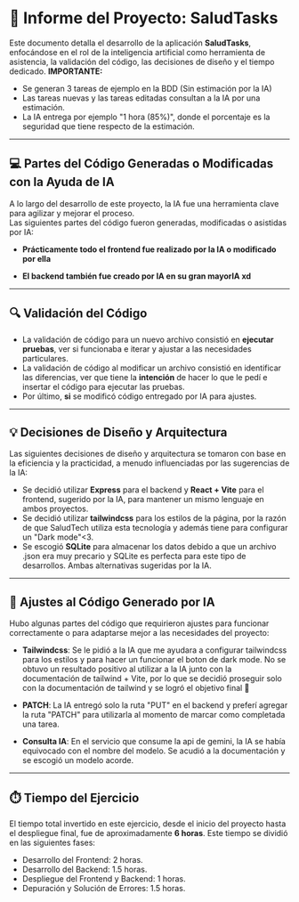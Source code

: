 # 📑 Informe del Proyecto: SaludTasks

Este documento detalla el desarrollo de la aplicación **SaludTasks**, enfocándose en el rol de la inteligencia artificial como herramienta de asistencia, la validación del código, las decisiones de diseño y el tiempo dedicado.
**IMPORTANTE:** 
- Se generan 3 tareas de ejemplo en la BDD (Sin estimación por la IA)
- Las tareas nuevas y las tareas editadas consultan a la IA por una estimación.
- La IA entrega por ejemplo "1 hora (85%)", donde el porcentaje es la seguridad que tiene respecto de la estimación.

---

## 💻 Partes del Código Generadas o Modificadas con la Ayuda de IA

A lo largo del desarrollo de este proyecto, la IA fue una herramienta clave para agilizar y mejorar el proceso.  
Las siguientes partes del código fueron generadas, modificadas o asistidas por IA:

- **Prácticamente todo el frontend fue realizado por la IA o modificado por ella**

- **El backend también fue creado por IA en su gran mayorIA xd**

---

## 🔍 Validación del Código

- La validación de código para un nuevo archivo consistió en **ejecutar pruebas**, ver si funcionaba e iterar y ajustar a las necesidades particulares.
- La validación de código al modificar un archivo consistió en identificar las diferencias, ver que tiene la **intención** de hacer lo que le pedí e insertar el código para ejecutar las pruebas.
- Por último, **si** se modificó código entregado por IA para ajustes.

---

## 💡 Decisiones de Diseño y Arquitectura

Las siguientes decisiones de diseño y arquitectura se tomaron con base en la eficiencia y la practicidad, a menudo influenciadas por las sugerencias de la IA:

- Se decidió utilizar **Express** para el backend y **React + Vite** para el frontend, sugerido por la IA, para mantener un mismo lenguaje en ambos proyectos.
- Se decidió utilizar **tailwindcss** para los estilos de la página, por la razón de que SaludTech utiliza esta tecnología y además tiene para configurar un "Dark mode"<3.
- Se escogió **SQLite** para almacenar los datos debido a que un archivo .json era muy precario y SQLite es perfecta para este tipo de desarrollos. Ambas alternativas sugeridas por la IA.

---

## 🐞 Ajustes al Código Generado por IA

Hubo algunas partes del código que requirieron ajustes para funcionar correctamente o para adaptarse mejor a las necesidades del proyecto:

- **Tailwindcss**: Se le pidió a la IA que me ayudara a configurar tailwindcss para los estilos y para hacer un funcionar el boton de dark mode. No se obtuvo un resultado positivo al utilizar a la IA junto con la documentación de tailwind + Vite, por lo que se decidió proseguir solo con la documentación de tailwind y se logró el objetivo final 💃

- **PATCH**: La IA entregó solo la ruta "PUT" en el backend y preferí agregar la ruta "PATCH" para utilizarla al momento de marcar como completada una tarea.

- **Consulta IA**: En el servicio que consume la api de gemini, la IA se había equivocado con el nombre del modelo. Se acudió a la documentación y se escogió un modelo acorde.

---

## ⏱️ Tiempo del Ejercicio

El tiempo total invertido en este ejercicio, desde el inicio del proyecto hasta el despliegue final, fue de aproximadamente **6 horas**. Este tiempo se dividió en las siguientes fases: 
- Desarrollo del Frontend: 2 horas.
- Desarrollo del Backend: 1.5 horas.
- Despliegue del Frontend y Backend: 1 horas.
- Depuración y Solución de Errores: 1.5 horas.

